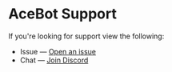 # AceBot Support

If you're looking for support view the following:

- Issue — [Open an issue](https://github.com/Aceheliflyer/AceBot/issues/new)
- Chat — [Join Discord](https://discord.gg/8QebTbk)
